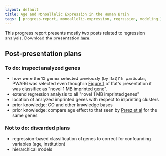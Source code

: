 ```yaml
---
layout: default
title: Age and Monoallelic Expression in the Human Brain
tags: [ progress-report, monoallelic-expression, regression, modeling ]
---
```


This progress report presents mostly two posts related to regression analysis.
Download the presentation [here].

## Post-presentation plans

### To do: inspect analyzed genes

* how were the 13 genes selected previously (by Ifat)?  In particular, PWAR6 was selected even though in [Figure 1][ifat-fig1] of Ifat's presentation it was classified as "novel 1 MB imprinted gene".
* extend regression analysis to all "novel 1 MB imprinted genes"
* location of analyzed imprinted genes with respect to imprinting clusters
* prior knowledge: GO and other knowledge bases
* prior knowledge: compare age effect to that seen by [Perez et al][perez] for the same genes

### Not to do: discarded plans

* regression-based classification of genes to correct for confounding variables (age, institution)
* hierarchical models

[here]: https://www.dropbox.com/s/821k38gmaufb7ov/2016-05-10-monoallelic-brain.pdf?dl=0
[ifat-fig1]: https://docs.google.com/presentation/d/1YvpA1AJ-zzir1Iw0F25tO9x8gkSAzqaO4fjB7K3zBhE/edit#slide=id.p4
[perez]: https://elifesciences.org/content/4/e07860/article-data
